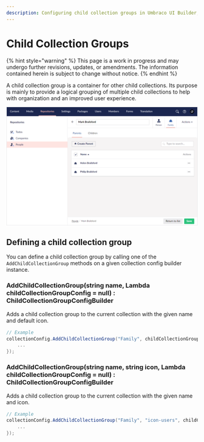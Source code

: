 ```yaml
---
description: Configuring child collection groups in Umbraco UI Builder, the backoffice UI builder for Umbraco.
---
```


# Child Collection Groups

{% hint style="warning" %}
This page is a work in progress and may undergo further revisions, updates, or amendments. The information contained herein is subject to change without notice.
{% endhint %}

A child collection group is a container for other child collections. Its purpose is mainly to provide a logical grouping of multiple child collections to help with organization and an improved user experience.

![Child Collection Groups](../images/child_collection_groups.png)

## Defining a child collection group

You can define a child collection group by calling one of the `AddChildCollectionGroup` methods on a given collection config builder instance.

### **AddChildCollectionGroup(string name, Lambda childCollectionGroupConfig = null) : ChildCollectionGroupConfigBuilder**

Adds a child collection group to the current collection with the given name and default icon.

```csharp
// Example
collectionConfig.AddChildCollectionGroup("Family", childCollectionGroupConfig => {
    ...
});
```

### **AddChildCollectionGroup(string name, string icon, Lambda childCollectionGroupConfig = null) : ChildCollectionGroupConfigBuilder**

Adds a child collection group to the current collection with the given name and icon.

```csharp
// Example
collectionConfig.AddChildCollectionGroup("Family", "icon-users", childCollectionGroupConfig => {
    ...
});
```
